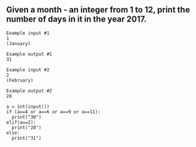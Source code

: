 ## Given a month - an integer from 1 to 12, print the number of days in it in the year 2017.

```
Example input #1
1
(January)

Example output #1
31

Example input #2
2
(February)

Example output #2
28
```

```
a = int(input())
if (a==4 or a==6 or a==9 or a==11):
  print("30")
elif(a==2):
  print("28")
else:
  print("31")
```
